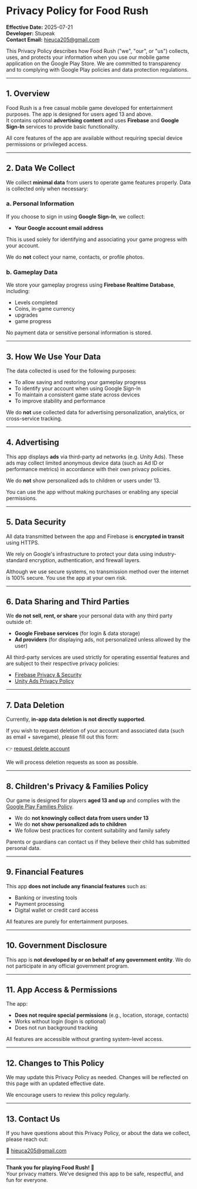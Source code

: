 # Privacy Policy for Food Rush

**Effective Date:** 2025-07-21  
**Developer:** Stupeak  
**Contact Email:** hieuca205@gmail.com

This Privacy Policy describes how Food Rush ("we", "our", or "us") collects, uses, and protects your information when you use our mobile game application on the Google Play Store. We are committed to transparency and to complying with Google Play policies and data protection regulations.

---

## 1. Overview

Food Rush is a free casual mobile game developed for entertainment purposes. The app is designed for users aged 13 and above.  
It contains optional **advertising content** and uses **Firebase** and **Google Sign-In** services to provide basic functionality.

All core features of the app are available without requiring special device permissions or privileged access.

---

## 2. Data We Collect

We collect **minimal data** from users to operate game features properly. Data is collected only when necessary:

### a. Personal Information
If you choose to sign in using **Google Sign-In**, we collect:
- **Your Google account email address**

This is used solely for identifying and associating your game progress with your account.

We do **not** collect your name, contacts, or profile photos.

### b. Gameplay Data
We store your gameplay progress using **Firebase Realtime Database**, including:
- Levels completed
- Coins, in-game currency
- upgrades
- game progress

No payment data or sensitive personal information is stored.

---

## 3. How We Use Your Data

The data collected is used for the following purposes:
- To allow saving and restoring your gameplay progress
- To identify your account when using Google Sign-In
- To maintain a consistent game state across devices
- To improve stability and performance

We do **not** use collected data for advertising personalization, analytics, or cross-service tracking.

---

## 4. Advertising

This app displays **ads** via third-party ad networks (e.g. Unity Ads). These ads may collect limited anonymous device data (such as Ad ID or performance metrics) in accordance with their own privacy policies.

We do **not** show personalized ads to children or users under 13.

You can use the app without making purchases or enabling any special permissions.

---

## 5. Data Security

All data transmitted between the app and Firebase is **encrypted in transit** using HTTPS.

We rely on Google's infrastructure to protect your data using industry-standard encryption, authentication, and firewall layers.

Although we use secure systems, no transmission method over the internet is 100% secure. You use the app at your own risk.

---

## 6. Data Sharing and Third Parties

We **do not sell, rent, or share** your personal data with any third party outside of:
- **Google Firebase services** (for login & data storage)
- **Ad providers** (for displaying ads, not personalized unless allowed by the user)

All third-party services are used strictly for operating essential features and are subject to their respective privacy policies:

- [Firebase Privacy & Security](https://firebase.google.com/support/privacy)
- [Unity Ads Privacy Policy](https://unity3d.com/legal/privacy-policy)

---

## 7. Data Deletion

Currently, **in-app data deletion is not directly supported**.

If you wish to request deletion of your account and associated data (such as email + savegame), please fill out this form:

👉 [request delete account](https://docs.google.com/forms/d/e/1FAIpQLSf6gOXf3S348mH9EKvAVea8zdV65H3yFKLS-uHx7EqAZl22FA/viewform)

We will process deletion requests as soon as possible.

---

## 8. Children's Privacy & Families Policy

Our game is designed for players **aged 13 and up** and complies with the [Google Play Families Policy](https://support.google.com/googleplay/android-developer/answer/9283445).

- We do **not knowingly collect data from users under 13**
- We do **not show personalized ads to children**
- We follow best practices for content suitability and family safety

Parents or guardians can contact us if they believe their child has submitted personal data.

---

## 9. Financial Features

This app **does not include any financial features** such as:
- Banking or investing tools
- Payment processing
- Digital wallet or credit card access

All features are purely for entertainment purposes.

---

## 10. Government Disclosure

This app is **not developed by or on behalf of any government entity**. We do not participate in any official government program.

---

## 11. App Access & Permissions

The app:
- **Does not require special permissions** (e.g., location, storage, contacts)
- Works without login (login is optional)
- Does not run background tracking

All features are accessible without granting system-level access.

---

## 12. Changes to This Policy

We may update this Privacy Policy as needed. Changes will be reflected on this page with an updated effective date.

We encourage users to review this policy regularly.

---

## 13. Contact Us

If you have questions about this Privacy Policy, or about the data we collect, please reach out:

📧 hieuca205@gmail.com

---

**Thank you for playing Food Rush! 🍔**  
Your privacy matters. We’ve designed this app to be safe, respectful, and fun for everyone.
